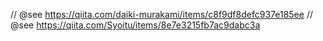 // @see https://qiita.com/daiki-murakami/items/c8f9df8defc937e185ee
// @see https://qiita.com/Syoitu/items/8e7e3215fb7ac9dabc3a
